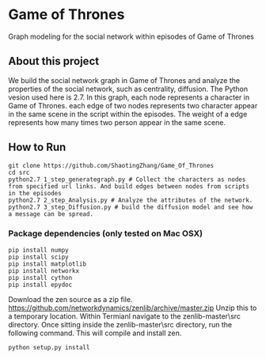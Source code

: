 # Game of Thrones

Graph modeling for the social network within episodes of Game of Thrones

## About this project

We build the social network graph in Game of Thrones and analyze the properties of the social network, such as centrality, diffusion. The Python vesion used here is 2.7. In this graph, each node represents a character in Game of Thrones. each edge of two nodes represents two character appear in the same scene in the script within the episodes. The weight of a edge represents how many times two person appear in the same scene.

## How to Run

```shell
git clone https://github.com/ShaotingZhang/Game_Of_Thrones
cd src
python2.7 1_step_generategraph.py # Collect the characters as nodes from specified url links. And build edges between nodes from scripts in the episodes
python2.7 2_step_Analysis.py # Analyze the attributes of the network.
python2.7 3_step_Diffusion.py # build the diffusion model and see how a message can be spread.
```

### Package dependencies (only tested on Mac OSX)

```shell
pip install numpy
pip install scipy
pip install matplotlib
pip install networkx
pip install cython
pip install epydoc
```

Download the zen source as a zip file. https://github.com/networkdynamics/zenlib/archive/master.zip
Unzip this to a temporary location. Within Termianl navigate to the zenlib-master\src directory. Once sitting inside the zenlib-master\src directory, run the following command. This will compile and install zen.

```shell
python setup.py install
```
